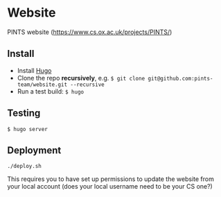 # Website

PINTS website (https://www.cs.ox.ac.uk/projects/PINTS/)

## Install

- Install [Hugo](https://gohugo.io/)
- Clone the repo **recursively**, e.g. `$ git clone git@github.com:pints-team/website.git --recursive`
- Run a test build: `$ hugo`

## Testing

```
$ hugo server
```

## Deployment

```
./deploy.sh
```

This requires you to have set up permissions to update the website from your local account (does your local username need to be your CS one?)
